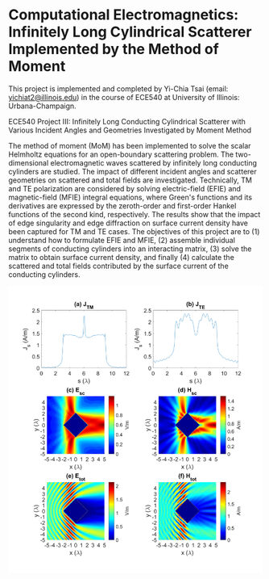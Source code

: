 # Computational Electromagnetics: Infinitely Long Cylindrical Scatterer Implemented by the Method of Moment
This project is implemented and completed by Yi-Chia Tsai (email: yichiat2@illinois.edu) in the course of ECE540 at University of Illinois: Urbana-Champaign.

ECE540 Project III: Infinitely Long Conducting Cylindrical Scatterer with Various Incident Angles and Geometries Investigated by Moment Method
 
The method of moment (MoM) has been implemented to solve the scalar Helmholtz equations for an open-boundary scattering problem. The two-dimensional electromagnetic waves scattered by infinitely long conducting cylinders are studied. The impact of different incident angles and scatterer geometries on scattered and total fields are investigated. Technically, TM and TE polarization are considered by solving electric-field (EFIE) and magnetic-field (MFIE) integral equations, where Green's functions and its derivatives are expressed by the zeroth-order and first-order Hankel functions of the second kind, respectively. The results show that the impact of edge singularity and edge diffraction on surface current density have been captured for TM and TE cases. The objectives of this project are to (1) understand how to formulate EFIE and MFIE, (2) assemble individual segments of conducting cylinders into an interacting matrix, (3) solve the matrix to obtain surface current density, and finally (4) calculate the scattered and total fields contributed by the surface current of the conducting cylinders. 
<p align="center">
  <img src="img/demo.png" width="900" title="Simulation Results">
</p>
